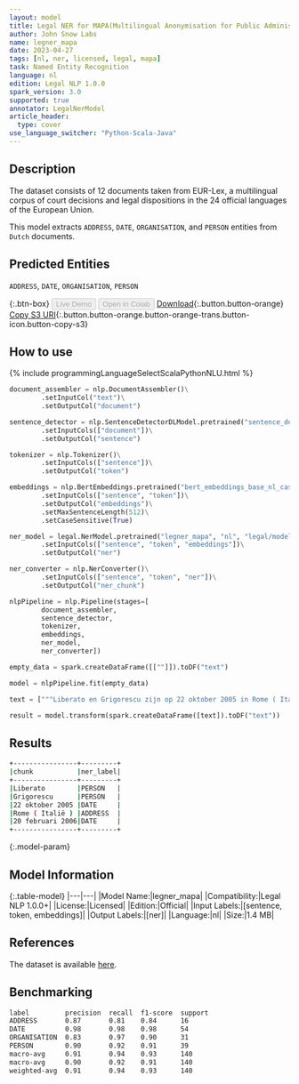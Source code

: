 ```yaml
---
layout: model
title: Legal NER for MAPA(Multilingual Anonymisation for Public Administrations)
author: John Snow Labs
name: legner_mapa
date: 2023-04-27
tags: [nl, ner, licensed, legal, mapa]
task: Named Entity Recognition
language: nl
edition: Legal NLP 1.0.0
spark_version: 3.0
supported: true
annotator: LegalNerModel
article_header:
  type: cover
use_language_switcher: "Python-Scala-Java"
---
```


## Description

The dataset consists of 12 documents taken from EUR-Lex, a multilingual corpus of court decisions and legal dispositions in the 24 official languages of the European Union.

This model extracts `ADDRESS`, `DATE`, `ORGANISATION`, and `PERSON` entities from `Dutch` documents.

## Predicted Entities

`ADDRESS`, `DATE`, `ORGANISATION`, `PERSON`

{:.btn-box}
<button class="button button-orange" disabled>Live Demo</button>
<button class="button button-orange" disabled>Open in Colab</button>
[Download](https://s3.amazonaws.com/auxdata.johnsnowlabs.com/legal/models/legner_mapa_nl_1.0.0_3.0_1682600676432.zip){:.button.button-orange}
[Copy S3 URI](s3://auxdata.johnsnowlabs.com/legal/models/legner_mapa_nl_1.0.0_3.0_1682600676432.zip){:.button.button-orange.button-orange-trans.button-icon.button-copy-s3}

## How to use



<div class="tabs-box" markdown="1">
{% include programmingLanguageSelectScalaPythonNLU.html %}

```python
document_assembler = nlp.DocumentAssembler()\
        .setInputCol("text")\
        .setOutputCol("document")

sentence_detector = nlp.SentenceDetectorDLModel.pretrained("sentence_detector_dl", "xx")\
        .setInputCols(["document"])\
        .setOutputCol("sentence")

tokenizer = nlp.Tokenizer()\
        .setInputCols(["sentence"])\
        .setOutputCol("token")

embeddings = nlp.BertEmbeddings.pretrained("bert_embeddings_base_nl_cased", "nl")\
        .setInputCols(["sentence", "token"])\
        .setOutputCol("embeddings")\
        .setMaxSentenceLength(512)\
        .setCaseSensitive(True)

ner_model = legal.NerModel.pretrained("legner_mapa", "nl", "legal/models")\
        .setInputCols(["sentence", "token", "embeddings"])\
        .setOutputCol("ner")

ner_converter = nlp.NerConverter()\
        .setInputCols(["sentence", "token", "ner"])\
        .setOutputCol("ner_chunk")

nlpPipeline = nlp.Pipeline(stages=[
        document_assembler,
        sentence_detector,
        tokenizer,
        embeddings,
        ner_model,
        ner_converter])

empty_data = spark.createDataFrame([[""]]).toDF("text")

model = nlpPipeline.fit(empty_data)

text = ["""Liberato en Grigorescu zijn op 22 oktober 2005 in Rome ( Italië ) in het huwelijk getreden en hebben tot de geboorte van hun kind op 20 februari 2006 in die lidstaat samengewoond."""]

result = model.transform(spark.createDataFrame([text]).toDF("text"))
```

</div>

## Results

```bash
+----------------+---------+
|chunk           |ner_label|
+----------------+---------+
|Liberato        |PERSON   |
|Grigorescu      |PERSON   |
|22 oktober 2005 |DATE     |
|Rome ( Italië ) |ADDRESS  |
|20 februari 2006|DATE     |
+----------------+---------+
```

{:.model-param}
## Model Information

{:.table-model}
|---|---|
|Model Name:|legner_mapa|
|Compatibility:|Legal NLP 1.0.0+|
|License:|Licensed|
|Edition:|Official|
|Input Labels:|[sentence, token, embeddings]|
|Output Labels:|[ner]|
|Language:|nl|
|Size:|1.4 MB|

## References

The dataset is available [here](https://huggingface.co/datasets/joelito/mapa).

## Benchmarking

```bash
label         precision  recall  f1-score  support 
ADDRESS       0.87       0.81    0.84      16      
DATE          0.98       0.98    0.98      54      
ORGANISATION  0.83       0.97    0.90      31      
PERSON        0.90       0.92    0.91      39      
macro-avg     0.91       0.94    0.93      140     
macro-avg     0.90       0.92    0.91      140     
weighted-avg  0.91       0.94    0.93      140       
```
